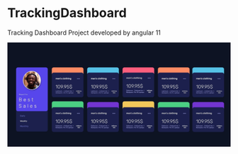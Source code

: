 # TrackingDashboard

Tracking Dashboard Project developed by angular 11

![Dashboard](/src/assets/images/dashboard.jpeg)
